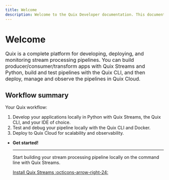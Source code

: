 ```yaml
---
title: Welcome
description: Welcome to the Quix Developer documentation. This documentation includes guides, tutorials, and API references for using Quix Cloud, Quix Streams, and Quix Bring Your Own Cluster (BYOC).
---
```


# Welcome

<p style="font-size: 1rem;">Quix is a complete platform for developing, deploying, and monitoring stream processing pipelines. You can build producer/consumer/transform apps with Quix Streams and Python, build and test pipelines with the Quix CLI, and then deploy, manage and observe the pipelines in Quix Cloud.</p>

## Workflow summary

Your Quix workflow:

1. Develop your applications locally in Python with Quix Streams, the Quix CLI, and your IDE of choice.
2. Test and debug your pipeline locally with the Quix CLI and Docker.
3. Deploy to Quix Cloud for scalability and observability.

<div class="grid cards" markdown>

- __Get started!__

    ---

    Start building your stream processing pipeline locally on the command line with Quix Streams.

    [Install Quix Streams :octicons-arrow-right-24:](./install.md)

</div>
